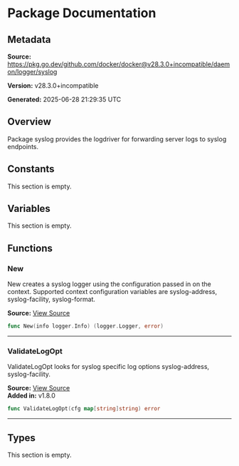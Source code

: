 # Package Documentation

## Metadata

**Source:** https://pkg.go.dev/github.com/docker/docker@v28.3.0+incompatible/daemon/logger/syslog

**Version:** v28.3.0+incompatible

**Generated:** 2025-06-28 21:29:35 UTC

## Overview

Package syslog provides the logdriver for forwarding server logs to syslog endpoints.


## Constants

This section is empty.

## Variables

This section is empty.

## Functions

### New

New creates a syslog logger using the configuration passed in on
the context. Supported context configuration variables are
syslog-address, syslog-facility, syslog-format.

**Source:** [View Source](https://github.com/docker/docker/blob/v28.3.0/daemon/logger/syslog/syslog.go#L88)  

```go
func New(info logger.Info) (logger.Logger, error)
```

---

### ValidateLogOpt

ValidateLogOpt looks for syslog specific log options
syslog-address, syslog-facility.

**Source:** [View Source](https://github.com/docker/docker/blob/v28.3.0/daemon/logger/syslog/syslog.go#L188)  
**Added in:** v1.8.0

```go
func ValidateLogOpt(cfg map[string]string) error
```

---

## Types

This section is empty.

